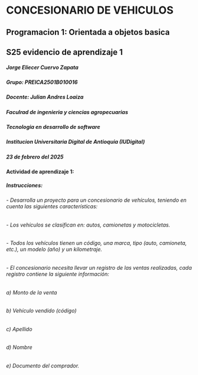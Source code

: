 # CONCESIONARIO DE VEHICULOS
## Programacion 1: Orientada a objetos basica
## S25 evidencio de aprendizaje 1


##### Jorge Eliecer Cuervo Zapata
##### Grupo: PREICA2501B010016
##### Docente: Julian Andres Loaiza
##### Faculrad de ingenieria y ciencias agropecuarias
##### Tecnologia en desarrollo de software
##### Institucion Universitaria Digital de Antioquia (IUDigital)
##### 23 de febrero del 2025

#### Actividad de aprendizaje 1:
##### **Instrucciones:**
###### - Desarrolla un proyecto para un concesionario de vehículos, teniendo en cuenta las siguientes características:
###### - Los vehículos se clasifican en: autos, camionetas y motocicletas.
###### - Todos los vehículos tienen un código, una marca, tipo (auto, camioneta, etc.), un modelo (año) y un kilometraje.
###### - El concesionario necesita llevar un registro de las ventas realizadas, cada registro contiene la siguiente información:
###### a) Monto de la venta
###### b) Vehículo vendido (código)
###### c) Apellido
###### d) Nombre
###### e) Documento del comprador.




